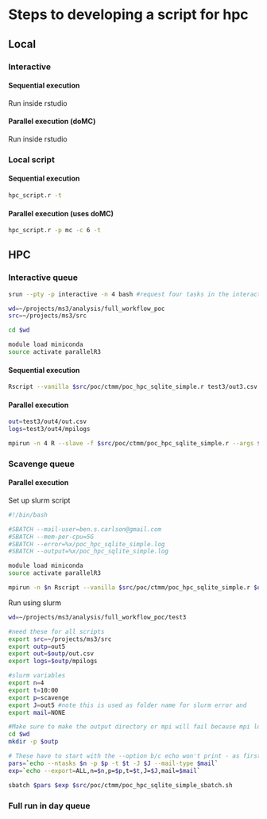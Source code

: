 # Steps to developing a script for hpc

## Local

### Interactive

#### Sequential execution

Run inside rstudio

#### Parallel execution (doMC)

Run inside rstudio

### Local script

#### Sequential execution

```bash
hpc_script.r -t
```

#### Parallel execution (uses doMC)

```bash
hpc_script.r -p mc -c 6 -t
```

## HPC

### Interactive queue

```bash
srun --pty -p interactive -n 4 bash #request four tasks in the interactive queue

wd=~/projects/ms3/analysis/full_workflow_poc
src=~/projects/ms3/src

cd $wd

module load miniconda
source activate parallelR3
```

#### Sequential execution

```bash
Rscript --vanilla $src/poc/ctmm/poc_hpc_sqlite_simple.r test3/out3.csv
```

#### Parallel execution

```bash
out=test3/out4/out.csv
logs=test3/out4/mpilogs

mpirun -n 4 R --slave -f $src/poc/ctmm/poc_hpc_sqlite_simple.r --args $out -p mpi -m $logs
```

### Scavenge queue

#### Parallel execution

Set up slurm script

```bash
#!/bin/bash

#SBATCH --mail-user=ben.s.carlson@gmail.com
#SBATCH --mem-per-cpu=5G
#SBATCH --error=%x/poc_hpc_sqlite_simple.log
#SBATCH --output=%x/poc_hpc_sqlite_simple.log

module load miniconda
source activate parallelR3

mpirun -n $n Rscript --vanilla $src/poc/ctmm/poc_hpc_sqlite_simple.r $out -p mpi -m $logs
```

Run using slurm

```bash
wd=~/projects/ms3/analysis/full_workflow_poc/test3

#need these for all scripts
export src=~/projects/ms3/src
export outp=out5
export out=$outp/out.csv
export logs=$outp/mpilogs

#slurm variables
export n=4
export t=10:00
export p=scavenge
export J=out5 #note this is used as folder name for slurm error and 
export mail=NONE

#Make sure to make the output directory or mpi will fail because mpi log files go here
cd $wd
mkdir -p $outp

# These have to start with the --option b/c echo won't print - as first character
pars=`echo --ntasks $n -p $p -t $t -J $J --mail-type $mail`
exp=`echo --export=ALL,n=$n,p=$p,t=$t,J=$J,mail=$mail`

sbatch $pars $exp $src/poc/ctmm/poc_hpc_sqlite_simple_sbatch.sh
```

### Full run in day queue
